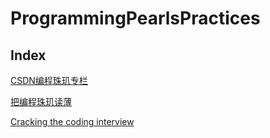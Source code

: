 
# ProgrammingPearlsPractices

## Index

[CSDN编程珠玑专栏](http://blog.csdn.net/column/details/pearls.html)

[把编程珠玑读薄](http://www.hawstein.com/posts/make-thiner-programming-pearls.html)

[Cracking the coding interview](http://www.hawstein.com/posts/ctci-solutions-contents.html)
